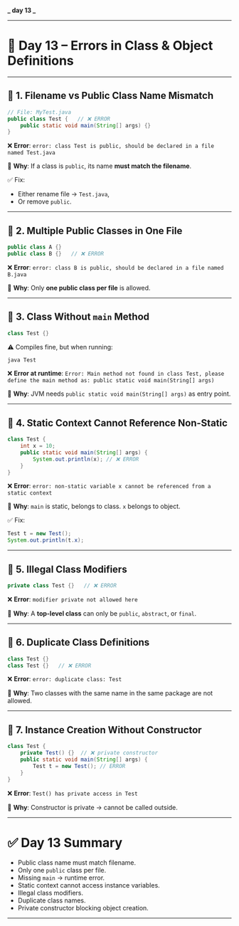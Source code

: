 **_ day 13 _**

---

# 📅 Day 13 – Errors in Class & Object Definitions

---

## 🔹 1. **Filename vs Public Class Name Mismatch**

```java
// File: MyTest.java
public class Test {   // ❌ ERROR
    public static void main(String[] args) {}
}
```

❌ **Error**:
`error: class Test is public, should be declared in a file named Test.java`

🔎 **Why**: If a class is `public`, its name **must match the filename**.

✅ Fix:

- Either rename file → `Test.java`,
- Or remove `public`.

---

## 🔹 2. **Multiple Public Classes in One File**

```java
public class A {}
public class B {}   // ❌ ERROR
```

❌ **Error**:
`error: class B is public, should be declared in a file named B.java`

🔎 **Why**: Only **one public class per file** is allowed.

---

## 🔹 3. **Class Without `main` Method**

```java
class Test {}
```

⚠️ Compiles fine, but when running:

```sh
java Test
```

❌ **Error at runtime**:
`Error: Main method not found in class Test, please define the main method as: public static void main(String[] args)`

🔎 **Why**: JVM needs `public static void main(String[] args)` as entry point.

---

## 🔹 4. **Static Context Cannot Reference Non-Static**

```java
class Test {
    int x = 10;
    public static void main(String[] args) {
        System.out.println(x); // ❌ ERROR
    }
}
```

❌ **Error**:
`error: non-static variable x cannot be referenced from a static context`

🔎 **Why**: `main` is static, belongs to class. `x` belongs to object.

✅ Fix:

```java
Test t = new Test();
System.out.println(t.x);
```

---

## 🔹 5. **Illegal Class Modifiers**

```java
private class Test {}   // ❌ ERROR
```

❌ **Error**:
`modifier private not allowed here`

🔎 **Why**: A **top-level class** can only be `public`, `abstract`, or `final`.

---

## 🔹 6. **Duplicate Class Definitions**

```java
class Test {}
class Test {}   // ❌ ERROR
```

❌ **Error**:
`error: duplicate class: Test`

🔎 **Why**: Two classes with the same name in the same package are not allowed.

---

## 🔹 7. **Instance Creation Without Constructor**

```java
class Test {
    private Test() {}  // ❌ private constructor
    public static void main(String[] args) {
        Test t = new Test(); // ERROR
    }
}
```

❌ **Error**:
`Test() has private access in Test`

🔎 **Why**: Constructor is private → cannot be called outside.

---

# ✅ Day 13 Summary

- Public class name must match filename.
- Only one `public` class per file.
- Missing `main` → runtime error.
- Static context cannot access instance variables.
- Illegal class modifiers.
- Duplicate class names.
- Private constructor blocking object creation.

---
